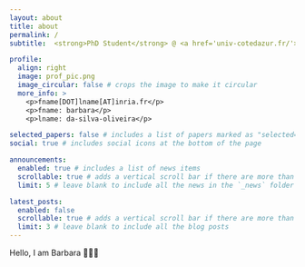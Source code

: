```yaml
---
layout: about
title: about
permalink: /
subtitle:  <strong>PhD Student</strong> @ <a href='univ-cotedazur.fr/'>Université Côte d'Azur, France</a>, @ <a href='https://www.i3s.unice.fr/'>I3S, France</a> @ <a href='https://www.inria.fr/'>Inria, France</a>

profile:
  align: right
  image: prof_pic.png
  image_circular: false # crops the image to make it circular
  more_info: >
    <p>fname[DOT]lname[AT]inria.fr</p>
    <p>fname: barbara</p>
    <p>lname: da-silva-oliveira</p>

selected_papers: false # includes a list of papers marked as "selected={true}"
social: true # includes social icons at the bottom of the page

announcements:
  enabled: true # includes a list of news items
  scrollable: true # adds a vertical scroll bar if there are more than 3 news items
  limit: 5 # leave blank to include all the news in the `_news` folder

latest_posts:
  enabled: false
  scrollable: true # adds a vertical scroll bar if there are more than 3 new posts items
  limit: 3 # leave blank to include all the blog posts
---
```


Hello, I am Barbara 🙋🏻‍♀️
